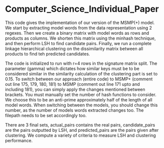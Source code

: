 # Computer_Science_Individual_Paper

This code gives the implementation of our version of the MSMP(+) model. We start by extracting model words from the data representation using 2 regexes. Then we create a binary matrix with model words as rows and products as columns. We shorten this matrix using the minhash technique, and then perform LSH to find candidate pairs. Finally, we run a complete linkage hierarchical clustering on the dissimilarity matrix between all products to find teh predicted candidates. 

The code is initialized to run with r=4 rows in the signature matrix split. The parameter (gamma) which dictates how similar keys must be to be considered similar in the similarity calculation of the clustering part is set to 0.15. To switch between our approach (entire code) to MSMP+ (comment out line 175, 179, 180, 181) to MSMP (comment out line 171 upto and including 181), you can simply apply the changes mentioned between brackets. 
You must manually set the number of hash functions to consider. We choose this to be an anti-prime approximately half of the length of all model words. When switching between the models, you should change this number, as the number of models words extracted changes too. The filepath needs to be set accordingly too. 

There are 3 final sets, actual_pairs contains the real pairs, candidate_pairs are the pairs outputted by LSH, and predicted_pairs are the pairs given after clustering. We compute a variety of criteria to measure LSH and clustering performance. 
